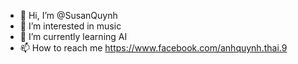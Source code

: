 - 👋 Hi, I’m @SusanQuynh
- 👀 I’m interested in music
- 🌱 I’m currently learning AI
- 📫 How to reach me https://www.facebook.com/anhquynh.thai.9

<!---
SusanQuynh/SusanQuynh is a ✨ special ✨ repository because its `README.md` (this file) appears on your GitHub profile.
You can click the Preview link to take a look at your changes.
--->
